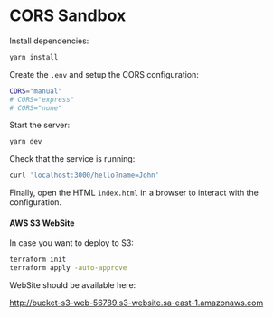 # CORS Sandbox

Install dependencies:

```sh
yarn install
```

Create the `.env` and setup the CORS configuration:

```sh
CORS="manual"
# CORS="express"
# CORS="none"
```

Start the server:

```sh
yarn dev
```

Check that the service is running:

```sh
curl 'localhost:3000/hello?name=John'
```

Finally, open the HTML `index.html` in a browser to interact with the configuration.


#### AWS S3 WebSite

In case you want to deploy to S3:

```sh
terraform init
terraform apply -auto-approve
```

WebSite should be available here:

http://bucket-s3-web-56789.s3-website.sa-east-1.amazonaws.com